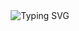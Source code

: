 <div align="center">
  <img src="https://readme-typing-svg.herokuapp.com?font=Poppins&weight=600&size=40&duration=3000&pause=1000&color=008B8B&center=true&vCenter=true&width=500&height=70&lines=Hi+There!+%F0%9F%91%8B;I'm+Rishit!" alt="Typing SVG" />
</div>
